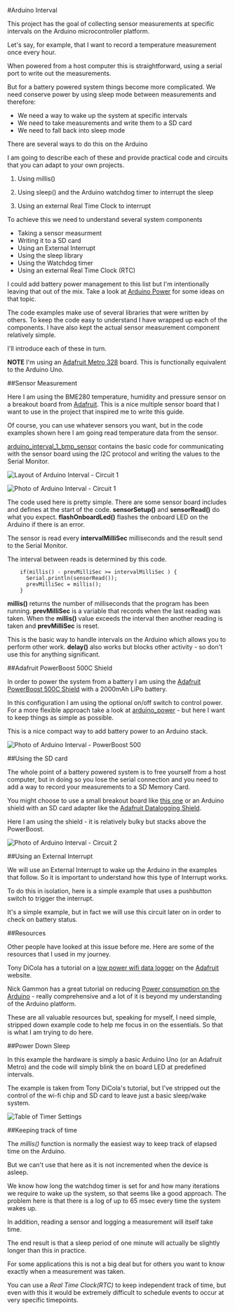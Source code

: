 #Arduino Interval

This project has the goal of collecting sensor measurements at specific intervals on the Arduino microcontroller platform.

Let's say, for example, that I want to record a temperature measurement once every hour.

When powered from a host computer this is straightforward, using a serial port to write out the measurements.

But for a battery powered system things become more complicated. We need conserve power by using sleep mode between measurements and
therefore:

- We need a way to wake up the system at specific intervals
- We need to take measurements and write them to a SD card
- We need to fall back into sleep mode

There are several ways to do this on the Arduino

I am going to describe each of these and provide practical code and circuits that you can adapt to your own projects.


1. Using millis()

2. Using sleep() and the Arduino watchdog timer to interrupt the sleep

3. Using an external Real Time Clock to interrupt


To achieve this we need to understand several system components

- Taking a sensor measurment
- Writing it to a SD card
- Using an External Interrupt
- Using the sleep library
- Using the Watchdog timer
- Using an external Real Time Clock (RTC)

I could add battery power management to this list but I'm intentionally leaving that out of the mix.
Take a look at [Arduino Power](https://github.com/craic/arduino_power) for some ideas on that topic.

The code examples make use of several libraries that were written by others. To keep the code easy to understand
I have wrapped up each of the components. I have also kept the actual sensor measurement component relatively simple.

I'll introduce each of these in turn.

**NOTE** I'm using an [Adafruit Metro 328](https://www.adafruit.com/products/2466) board.
This is functionally equivalent to the Arduino Uno.


##Sensor Measurement

Here I am using the BME280 temperature, humidity and pressure sensor on a breakout board
from [Adafruit](https://www.adafruit.com/products/2652). This is a nice multiple sensor board that I
want to use in the project that inspired me to write this guide.

Of course, you can use whatever sensors you want, but in the code examples shown here I am going
read temperature data from the sensor.

[arduino_interval_1_bmp_sensor](/arduino_interval_1_bmp_sensor) contains the basic code for communicating with the sensor board
using the I2C protocol and writing the values to the Serial Monitor.

![Layout of Arduino Interval - Circuit 1](images/arduino_interval_1_layout.png)

![Photo of Arduino Interval - Circuit 1](images/arduino_interval_1_photo.png)

The code used here is pretty simple. There are some sensor board includes and defines at the start of the code.
**sensorSetup()** and **sensorRead()** do what you expect. **flashOnboardLed()** flashes the onboard LED on the Arduino if
there is an error.

The sensor is read every **intervalMilliSec** milliseconds and the result send to the Serial Monitor.

The interval between reads is determined by this code.

```arduino
    if(millis() - prevMilliSec >= intervalMilliSec ) {
      Serial.println(sensorRead());
      prevMilliSec = millis();
    }
```
**millis()** returns the number of milliseconds that the program has been running.
**prevMilliSec** is a variable that records when the last reading was taken.
When the **millis()** value exceeds the interval then another reading is taken and **prevMilliSec** is reset.

This is the basic way to handle intervals on the Arduino which allows you to perform other work.
**delay()** also works but blocks other activity - so don't use this for anything significant.


##Adafruit PowerBoost 500C Shield

In order to power the system from a battery I am using the
 [Adafruit PowerBoost 500C Shield](https://www.adafruit.com/products/2078) with a 2000mAh LiPo battery.

In this configuration I am using the optional on/off switch to control power. For a more flexible approach
take a look at [arduino_power](https://github.com/craic/arduino_power) - but here I want to keep things as
simple as possible.

This is a nice compact way to add battery power to an Arduino stack.

![Photo of Arduino Interval - PowerBoost 500](images/arduino_interval_powerboost_photo.png)


##Using the SD card

The whole point of a battery powered system is to free yourself from a host computer, but in doing so
you lose the serial connection and you need to add a way to record your measurements to a SD Memory Card.

You might choose to use a small breakout board like [this one](https://www.adafruit.com/product/254) or
an Arduino shield with an SD card adapter like the [Adafruit Datalogging Shield](https://www.adafruit.com/products/1141).

Here I am using the shield - it is relatively bulky but stacks above the PowerBoost.

![Photo of Arduino Interval - Circuit 2](images/arduino_interval_2_photo.png)



##Using an External Interrupt

We will use an External Interrupt to wake up the Arduino in the examples that follow. So it
is important to understand how this type of Interrupt works.

To do this in isolation, here is a simple example that uses a pushbutton switch to trigger the interrupt.

It's a simple example, but in fact we will use this circuit later on in order to check on battery status.















##Resources

Other people have looked at this issue before me. Here are some of the resources that I used in my journey.

Tony DiCola has a tutorial on a [low power wifi data logger](https://learn.adafruit.com/low-power-wifi-datalogging/overview) on the
[Adafruit](https://www.adafruit.com/) website.

Nick Gammon has a great tutorial on reducing [Power consumption on the Arduino](http://www.gammon.com.au/power) -
really comprehensive and a lot of it is beyond my understanding of the Arduino platform.


These are all valuable resources but, speaking for myself, I need simple, stripped down example code to help me focus
in on the essentials. So that is what I am trying to do here.


##Power Down Sleep

In this example the hardware is simply a basic Arduino Uno (or an Adafruit Metro) and the code will simply blink the
on board LED at predefined intervals.

The example is taken from Tony DiCola's tutorial, but I've stripped out the control of the wi-fi chip and SD card to
leave just a basic sleep/wake system.






![Table of Timer Settings](atmega328_watchdog_timer_prescale_select_table.png)





##Keeping track of time

The *millis()* function is normally the easiest way to keep track of elapsed time on the Arduino.

But we can't use that here as it is not incremented when the device is asleep.

We know how long the watchdog timer is set for and how many iterations we require to wake up the system, so that
seems like a good approach. The problem here is that there is a log of up to 65 msec every time the
system wakes up.

In addition, reading a sensor and logging a measurement will itself take time.

The end result is that a sleep period of one minute will actually be slightly longer than this in practice.

For some applications this is not a big deal but for others you want to know exactly when a measurement was taken.

You can use a *Real Time Clock(RTC)* to keep independent track of time, but even with this it would be
extremely difficult to schedule events to occur at very specific timepoints.



